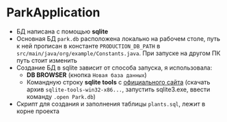 # ParkApplication

- БД написана с помощью **sqlite**
- Основная БД `park.db` расположена локально на рабочем столе, путь к ней прописан в константе `PRODUCTION_DB_PATH` в `src/main/java/org/example/Constants.java`. При запуске на другом ПК путь стоит изменить
- Создание БД в sqlite зависит от способа запуска, я использовала:
  - **DB BROWSER** (кнопка `Новая база данных`)
  - Командную строку **sqlite tools** с [официального сайта](https://sqlite.org/download.html) (скачать архив `sqlite-tools-win32-x86...`, запустить sqlite3.exe, ввести команду `.open Park.db`)
- Скрипт для создания и заполнения таблицы `plants.sql`, лежит в корне проекта

